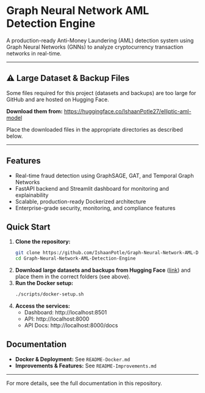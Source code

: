 # Graph Neural Network AML Detection Engine

A production-ready Anti-Money Laundering (AML) detection system using Graph Neural Networks (GNNs) to analyze cryptocurrency transaction networks in real-time.

---

## ⚠️ Large Dataset & Backup Files
Some files required for this project (datasets and backups) are too large for GitHub and are hosted on Hugging Face.

**Download them from:**
https://huggingface.co/IshaanPotle27/elliptic-aml-model

Place the downloaded files in the appropriate directories as described below.

---

## Features
- Real-time fraud detection using GraphSAGE, GAT, and Temporal Graph Networks
- FastAPI backend and Streamlit dashboard for monitoring and explainability
- Scalable, production-ready Dockerized architecture
- Enterprise-grade security, monitoring, and compliance features

## Quick Start
1. **Clone the repository:**
   ```bash
   git clone https://github.com/IshaanPotle/Graph-Neural-Network-AML-Detection-Engine.git
   cd Graph-Neural-Network-AML-Detection-Engine
   ```
2. **Download large datasets and backups from Hugging Face** ([link](https://huggingface.co/IshaanPotle27/elliptic-aml-model)) and place them in the correct folders (see above).
3. **Run the Docker setup:**
   ```bash
   ./scripts/docker-setup.sh
   ```
4. **Access the services:**
   - Dashboard: http://localhost:8501
   - API: http://localhost:8000
   - API Docs: http://localhost:8000/docs

## Documentation
- **Docker & Deployment:** See `README-Docker.md`
- **Improvements & Features:** See `README-Improvements.md`

---

For more details, see the full documentation in this repository. 